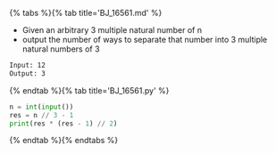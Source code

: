 {% tabs %}{% tab title='BJ_16561.md' %}

* Given an arbitrary 3 multiple natural number of n
* output the number of ways to separate that number into 3 multiple natural numbers of 3

```txt
Input: 12
Output: 3
```

{% endtab %}{% tab title='BJ_16561.py' %}

```py
n = int(input())
res = n // 3 - 1
print(res * (res - 1) // 2)
```

{% endtab %}{% endtabs %}
